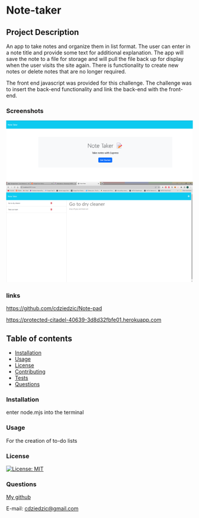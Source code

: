 #  Note-taker

## Project Description
An app to take notes and organize them in list format. The user can enter in a note title and provide some text for additional explanation. The app will save the note to a file for storage and will pull the file back up for display when the user visits the site again. There is functionality to create new notes or delete notes that are no longer required. 


The front end javascript was provided for this challenge. The challenge was to insert the back-end functionality and link the back-end with the front-end.

### Screenshots
![Alt text](image-1.png)
![Alt text](image.png)

### links
https://github.com/cdziedzic/Note-pad

https://protected-citadel-40639-3d8d32fbfe01.herokuapp.com


## Table of contents

- [Installation](#installation)
- [Usage](#usage)
- [License](#license)
- [Contributing](#contributing)
- [Tests](#tests)
- [Questions](#questions)


### Installation
enter node.mjs into the terminal

### Usage 
For the creation of to-do lists

### License

[![License: MIT](https://img.shields.io/badge/License-MIT-yellow.svg)](https://opensource.org/licenses/MIT)


### Questions

[My github](github.com/cdziedzic)

E-mail: cdziedzic@gmail.com

